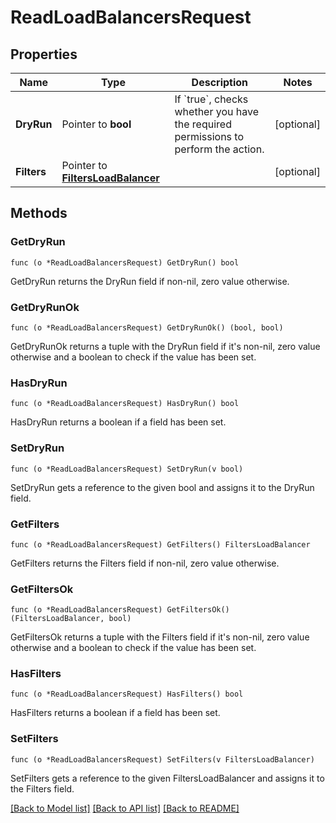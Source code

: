# ReadLoadBalancersRequest

## Properties

Name | Type | Description | Notes
------------ | ------------- | ------------- | -------------
**DryRun** | Pointer to **bool** | If &#x60;true&#x60;, checks whether you have the required permissions to perform the action. | [optional] 
**Filters** | Pointer to [**FiltersLoadBalancer**](FiltersLoadBalancer.md) |  | [optional] 

## Methods

### GetDryRun

`func (o *ReadLoadBalancersRequest) GetDryRun() bool`

GetDryRun returns the DryRun field if non-nil, zero value otherwise.

### GetDryRunOk

`func (o *ReadLoadBalancersRequest) GetDryRunOk() (bool, bool)`

GetDryRunOk returns a tuple with the DryRun field if it's non-nil, zero value otherwise
and a boolean to check if the value has been set.

### HasDryRun

`func (o *ReadLoadBalancersRequest) HasDryRun() bool`

HasDryRun returns a boolean if a field has been set.

### SetDryRun

`func (o *ReadLoadBalancersRequest) SetDryRun(v bool)`

SetDryRun gets a reference to the given bool and assigns it to the DryRun field.

### GetFilters

`func (o *ReadLoadBalancersRequest) GetFilters() FiltersLoadBalancer`

GetFilters returns the Filters field if non-nil, zero value otherwise.

### GetFiltersOk

`func (o *ReadLoadBalancersRequest) GetFiltersOk() (FiltersLoadBalancer, bool)`

GetFiltersOk returns a tuple with the Filters field if it's non-nil, zero value otherwise
and a boolean to check if the value has been set.

### HasFilters

`func (o *ReadLoadBalancersRequest) HasFilters() bool`

HasFilters returns a boolean if a field has been set.

### SetFilters

`func (o *ReadLoadBalancersRequest) SetFilters(v FiltersLoadBalancer)`

SetFilters gets a reference to the given FiltersLoadBalancer and assigns it to the Filters field.


[[Back to Model list]](../README.md#documentation-for-models) [[Back to API list]](../README.md#documentation-for-api-endpoints) [[Back to README]](../README.md)



